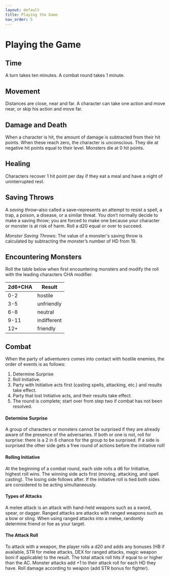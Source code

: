 ```yaml
---
layout: default
title: Playing the Game
nav_order: 5
---
```

# Playing the Game
## Time
A turn takes ten minutes. A combat round takes 1 minute.
## Movement
Distances are close, near and far. A character can take one action and move near, or skip his action and move far.
## Damage and Death
When a character is hit, the amount of damage is subtracted from their hit points. When these  reach zero, the character is unconscious. They die at negative hit points equal to their level. Monsters die at 0 hit points.
## Healing
Characters recover 1 hit point per day if they eat a meal and have a night of uninterrupted rest.
## Saving Throws
A _saving throw_–also called a save–represents an attempt to resist a spell, a trap, a poison, a disease, or a similar threat. You don’t normally decide to make a saving throw; you are forced to make one because your character or monster is at risk of harm. Roll a d20 equal or over to succeed.

_Monster_ _Saving Throws_: The value of a monster's saving throw is calculated by subtracting the monster’s number of HD from 19.
## Encountering Monsters
Roll the table below when first encountering monsters and modify the roll with the leading characters CHA modifier.

| 2d6+CHA | Result      |
| ------- | ----------- |
| 0-2     | hostile     |
| 3-5     | unfriendly  |
| 6-8     | neutral     |
| 9-11    | indifferent |
| 12+     | friendly    |

## Combat
When the party of adventurers comes into contact with hostile enemies, the order of events is as follows:

1. Determine Surprise
2. Roll Initiative.
3. Party with Initiative acts first (casting spells, attacking, etc.) and results take effect.
4. Party that lost Initiative acts, and their results take effect.
5. The round is complete; start over from step two if combat has not been resolved.

#### Determine Surprise
A group of characters or monsters cannot be surprised if they are already aware of the presence of the adversaries. If both or one is not, roll for surprise: there is a 2 in 6 chance for the group to be surprised. If a side is surprised the other side gets a free round of actions before the initiative roll!
#### Rolling Initiative
At the beginning of a combat round, each side rolls a d6 for Initiative, highest roll wins. The winning side acts first (moving, attacking, and spell casting). The losing side follows after. If the initiative roll is tied both sides are considered to be acting simultaneously.
#### Types of Attacks
A melee attack is an attack with hand-held weapons such as a sword, spear, or dagger. Ranged attacks are attacks with ranged weapons such as a bow or sling. When using ranged attacks into a melee, randomly determine friend or foe as your target.
#### The Attack Roll
To attack with a weapon, the player rolls a d20 and adds any bonuses (HB if available, STR for  melee attacks, DEX for ranged attacks, magic weapon boni if applicable) to the result. The total attack roll hits if equal to or higher than the AC. Monster attacks add +1 to their attack roll for each HD they have. Roll damage according to weapon (add STR bonus for fighter).
